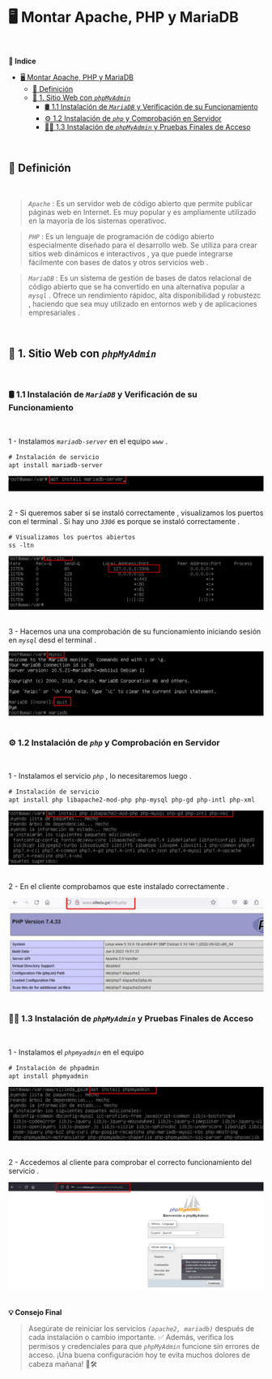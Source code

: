 # 🖥️ Montar Apache, PHP y MariaDB
<br>

**📑 Indice**
- [🖥️ Montar Apache, PHP y MariaDB](#️-montar-apache-php-y-mariadb)
  - [📘 Definición](#-definición)
  - [🧰 1. Sitio Web con *``phpMyAdmin``*](#-1-sitio-web-con-phpmyadmin)
    - [🛢️ 1.1 Instalación de *``MariaDB``* y Verificación de su Funcionamiento](#️-11-instalación-de-mariadb-y-verificación-de-su-funcionamiento)
    - [⚙️ 1.2 Instalación de *``php``* y Comprobación en Servidor](#️-12-instalación-de-php-y-comprobación-en-servidor)
    - [🧑‍💻 1.3 Instalación de *``phpMyAdmin``* y Pruebas Finales de Acceso](#-13-instalación-de-phpmyadmin-y-pruebas-finales-de-acceso)

<br>

## 📘 Definición
<br>

> *``Apache``* : Es un servidor web de código abierto que permite publicar páginas web en Internet. Es muy popular y es ampliamente utilizado en la mayoría de los sistemas operativoc.

> *``PHP``* : Es un lenguaje de programación de código abierto especialmente diseñado para el desarrollo web. Se utiliza para crear sitios web dinámicos e interactivos , ya que puede integrarse fácilmente con bases de datos y otros servicios web .

> *``MariaDB``* : Es un sistema de gestión de bases de datos relacional de código abierto que se ha convertido en una alternativa popular a *``mysql``* . Ofrece un rendimiento rápidoc, alta disponibilidad y robustezc , haciendo que sea muy utilizado en entornos web y de aplicaciones empresariales .

<br>

## 🧰 1. Sitio Web con *``phpMyAdmin``*
<br>

### 🛢️ 1.1 Instalación de *``MariaDB``* y Verificación de su Funcionamiento
<br>

1 - Instalamos *``mariadb-server``* en el equipo *``www``* . 

~~~~~~~~~~~~~~~~~~~~~~~~~~
# Instalación de servicio
apt install mariadb-server
~~~~~~~~~~~~~~~~~~~~~~~~~~

![Instalar MariaDB Server](./img/montar_servicios/1_install_mariadb_server.png)
<br>
<br>


2 - Si queremos saber si se instaló correctamente , visualizamos los puertos con el terminal . Si hay uno *``3306``* es porque se instaló correctamente .

~~~~~~~~
# Visualizamos los puertos abiertos 
ss -ltn
~~~~~~~~

![Ver Puertos](./img/montar_servicios/2_ver_puertos.png)
<br>
<br>


3 - Hacemos una una comprobación de su funcionamiento iniciando sesión en *``mysql``* desd el terminal .

![Iniciar MYSQL](./img/montar_servicios/3_iniciar_mysql.png)
<br>
<br>



### ⚙️ 1.2 Instalación de *``php``* y Comprobación en Servidor
<br>

1 -  Instalamos el servicio *``php``* , lo necesitaremos luego . 

~~~~~~~~~~~~~~~~~~~~~~~~~~~~~~~~~~~~~~~~~~~~~~~~~~~~~~~~~~~~~~~~~~~~~
# Instalación de servicio
apt install php libapache2-mod-php php-mysql php-gd php-intl php-xml
~~~~~~~~~~~~~~~~~~~~~~~~~~~~~~~~~~~~~~~~~~~~~~~~~~~~~~~~~~~~~~~~~~~~~

![Instalar PHP](./img/montar_servicios/4_install_php.png)
<br>
<br>


2 - En el cliente comprobamos que este instalado correctamente .

![Especificaciones PHP](./img/montar_servicios/5_especificaciones_php.png)
<br>
<br>



### 🧑‍💻 1.3 Instalación de *``phpMyAdmin``* y Pruebas Finales de Acceso
<br>

1 - Instalamos el *``phpmyadmin``* en el equipo 

~~~~~~~~~~~~~~~~~~~~~~~
# Instalación de phpadmin
apt install phpmyadmin
~~~~~~~~~~~~~~~~~~~~~~~

![Instalar phpmyadmin](./img/montar_servicios/6_install_phpmyadmin.png)
<br>
<br>


2 - Accedemos al cliente para comprobar el correcto funcionamiento del servicio .

![Comprobar w10](./img/montar_servicios/7_comprobar_w10.png)
<br>
<br>


**💡 Consejo Final**

>Asegúrate de reiniciar los servicios *``(apache2, mariadb)``* después de cada instalación o cambio importante. ✅
>Además, verifica los permisos y credenciales para que *``phpMyAdmin``* funcione sin errores de acceso. ¡Una buena configuración hoy te evita muchos dolores de cabeza mañana! 🧠🛠️